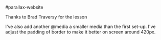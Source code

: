 #parallax-website

Thanks to Brad Traversy for the lesson

I've also add another @media a smaller media than the first set-up. I've adjust the padding of border to make it better on screen around 420px.